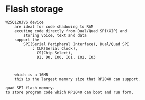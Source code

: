 # Flash storage
    W25Q128JVS device
        are ideal for code shadowing to RAM
        excuting code directly from Dual/Quad SPI(XIP) and
            storing voice, text and data
        support the 
            SPI(Serial Peripheral Interface), Dual/Quad SPI
                : CLK(Serial Clock),
                  CS(Chip Select),
                  DI, DO, IO0, IO1, IO2, IO3

            

        which is a 16MB
        this is the largest memory size that RP2040 can support.

    quad SPI flash memory.
    to store program code which RP2040 can boot and run form.


